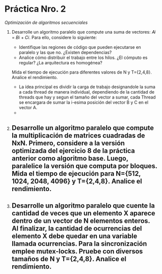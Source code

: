 # Práctica Nro. 2

_Optimización de algoritmos secuenciales_ 

1.  Desarrolle un algoritmo paralelo que compute una suma de vectores: 𝐴𝑖 = 𝐵𝑖 + 𝐶𝑖. Para ello, considere lo siguiente: 
    - Identifique  las  regiones  de  código  que  pueden  ejecutarse  en  paralelo  y  las  que no.  ¿Existen  dependencias? 
    - Analice  cómo  distribuir  el  trabajo  entre  los  hilos.  ¿El  cómputo  es  regular?  ¿La  arquitectura  es homogénea?
    
    Mida el tiempo de ejecución para diferentes valores de N y T={2,4,8}. Analice el rendimiento.

    - La ídea principal es dividir la carga de trabajo designandole la suma a cada thread de manera individual, dependiendo de la cantidad de threads que hay y segun el tamaño del vector a sumar, cada Thread se encargara de sumar la i-esima posición del vector B y C en el vector A. 
    - 

2. Desarrolle  un  algoritmo  paralelo  que  compute  la  multiplicación  de  matrices  cuadradas  de  NxN.  Primero, considere  a  la  versión  optimizada  del  ejercicio  8  de  la  práctica  anterior  como  algoritmo  base.  Luego, paralelice la versión que computa por bloques. Mida el tiempo de ejecución para N={512, 1024, 2048, 4096} y T={2,4,8}. Analice el rendimiento. 
    -  

3. Desarrolle un algoritmo paralelo que cuente la cantidad de veces que un elemento X aparece dentro de un vector de N elementos enteros.  Al finalizar, la cantidad de ocurrencias del elemento X debe quedar en una variable llamada ocurrencias. Para la sincronización emplee mutex-locks. Pruebe con diversos tamaños de N y T={2,4,8}. Analice el rendimiento.
    -